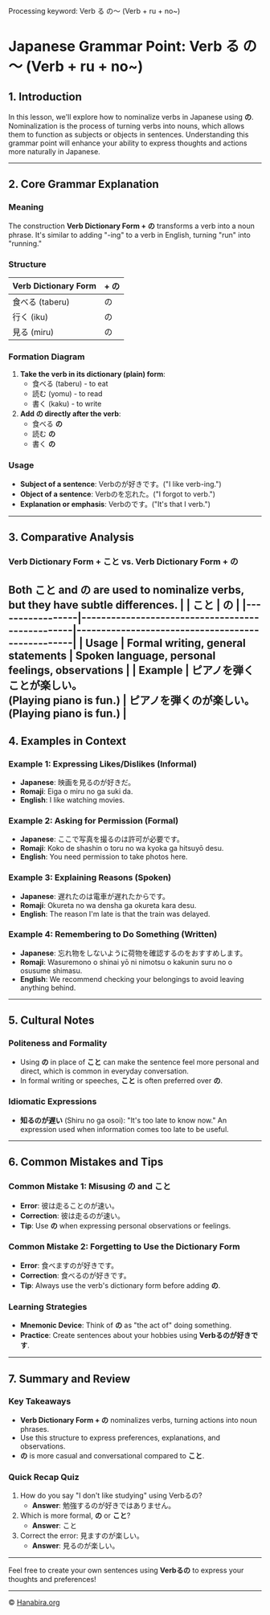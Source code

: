 Processing keyword: Verb る の～ (Verb + ru + no~)
# Japanese Grammar Point: Verb る の～ (Verb + ru + no~)


## 1. Introduction
In this lesson, we'll explore how to nominalize verbs in Japanese using **の**. Nominalization is the process of turning verbs into nouns, which allows them to function as subjects or objects in sentences. Understanding this grammar point will enhance your ability to express thoughts and actions more naturally in Japanese.

---
## 2. Core Grammar Explanation
### Meaning
The construction **Verb Dictionary Form + の** transforms a verb into a noun phrase. It's similar to adding "-ing" to a verb in English, turning "run" into "running."
### Structure
| Verb Dictionary Form | + の |
|----------------------|------|
| 食べる (taberu)       | の   |
| 行く (iku)            | の   |
| 見る (miru)           | の   |
### Formation Diagram
1. **Take the verb in its dictionary (plain) form**:
   - 食べる (taberu) - to eat
   - 読む (yomu) - to read
   - 書く (kaku) - to write
2. **Add の directly after the verb**:
   - 食べる **の**
   - 読む **の**
   - 書く **の**
### Usage
- **Subject of a sentence**: Verbのが好きです。("I like verb-ing.")
- **Object of a sentence**: Verbのを忘れた。("I forgot to verb.")
- **Explanation or emphasis**: Verbのです。("It's that I verb.")
---
## 3. Comparative Analysis
### Verb Dictionary Form + こと vs. Verb Dictionary Form + の
Both **こと** and **の** are used to nominalize verbs, but they have subtle differences.
|                 | **こと**                                         | **の**                                           |
|-----------------|-------------------------------------------------|--------------------------------------------------|
| **Usage**       | Formal writing, general statements              | Spoken language, personal feelings, observations |
| **Example**     | ピアノを弾くことが楽しい。<br>(Playing piano is fun.) | ピアノを弾くのが楽しい。<br>(Playing piano is fun.)   |
---
## 4. Examples in Context
### Example 1: Expressing Likes/Dislikes (Informal)
- **Japanese**: 映画を見るのが好きだ。
- **Romaji**: Eiga o miru no ga suki da.
- **English**: I like watching movies.
### Example 2: Asking for Permission (Formal)
- **Japanese**: ここで写真を撮るのは許可が必要です。
- **Romaji**: Koko de shashin o toru no wa kyoka ga hitsuyō desu.
- **English**: You need permission to take photos here.
### Example 3: Explaining Reasons (Spoken)
- **Japanese**: 遅れたのは電車が遅れたからです。
- **Romaji**: Okureta no wa densha ga okureta kara desu.
- **English**: The reason I'm late is that the train was delayed.
### Example 4: Remembering to Do Something (Written)
- **Japanese**: 忘れ物をしないように荷物を確認するのをおすすめします。
- **Romaji**: Wasuremono o shinai yō ni nimotsu o kakunin suru no o osusume shimasu.
- **English**: We recommend checking your belongings to avoid leaving anything behind.
---
## 5. Cultural Notes
### Politeness and Formality
- Using **の** in place of **こと** can make the sentence feel more personal and direct, which is common in everyday conversation.
- In formal writing or speeches, **こと** is often preferred over **の**.
### Idiomatic Expressions
- **知るのが遅い** (Shiru no ga osoi): "It's too late to know now." An expression used when information comes too late to be useful.
---
## 6. Common Mistakes and Tips
### Common Mistake 1: Misusing の and こと
- **Error**: 彼は走ることのが速い。
- **Correction**: 彼は走るのが速い。
- **Tip**: Use **の** when expressing personal observations or feelings.
### Common Mistake 2: Forgetting to Use the Dictionary Form
- **Error**: 食べますのが好きです。
- **Correction**: 食べるのが好きです。
- **Tip**: Always use the verb's dictionary form before adding **の**.
### Learning Strategies
- **Mnemonic Device**: Think of **の** as "the act of" doing something.
- **Practice**: Create sentences about your hobbies using **Verbるのが好きです**.
---
## 7. Summary and Review
### Key Takeaways
- **Verb Dictionary Form + の** nominalizes verbs, turning actions into noun phrases.
- Use this structure to express preferences, explanations, and observations.
- **の** is more casual and conversational compared to **こと**.
### Quick Recap Quiz
1. How do you say "I don't like studying" using Verbるの?
   - **Answer**: 勉強するのが好きではありません。
2. Which is more formal, **の** or **こと**?
   - **Answer**: こと
3. Correct the error: 見ますのが楽しい。
   - **Answer**: 見るのが楽しい。
---
Feel free to create your own sentences using **Verbるの** to express your thoughts and preferences!


---

© [Hanabira.org](https://hanabira.org)
